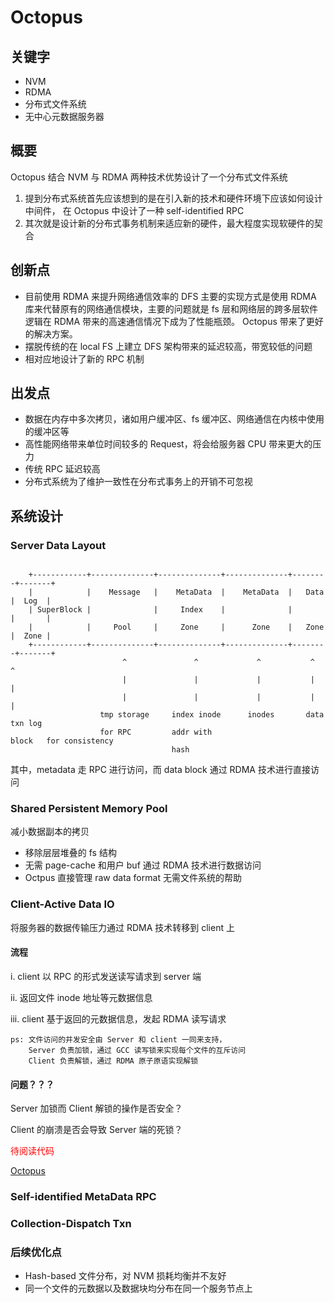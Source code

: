 # Octopus

## 关键字

- NVM
- RDMA
- 分布式文件系统
- 无中心元数据服务器

## 概要

Octopus 结合 NVM 与 RDMA 两种技术优势设计了一个分布式文件系统

1. 提到分布式系统首先应该想到的是在引入新的技术和硬件环境下应该如何设计中间件，
在 Octopus 中设计了一种 self-identified RPC
2. 其次就是设计新的分布式事务机制来适应新的硬件，最大程度实现软硬件的契合

## 创新点

- 目前使用 RDMA 来提升网络通信效率的 DFS 主要的实现方式是使用 RDMA 
库来代替原有的网络通信模块，主要的问题就是 fs 层和网络层的跨多层软件逻辑在 
RDMA 带来的高速通信情况下成为了性能瓶颈。 Octopus 带来了更好的解决方案。
- 摆脱传统的在 local FS 上建立 DFS 架构带来的延迟较高，带宽较低的问题
- 相对应地设计了新的 RPC 机制

## 出发点

- 数据在内存中多次拷贝，诸如用户缓冲区、fs 缓冲区、网络通信在内核中使用的缓冲区等
- 高性能网络带来单位时间较多的 Request，将会给服务器 CPU 带来更大的压力
- 传统 RPC 延迟较高
- 分布式系统为了维护一致性在分布式事务上的开销不可忽视

## 系统设计

### Server Data Layout

``` plain
                                             
    +------------+--------------+--------------+--------------+--------+-------+
    |            |    Message   |    MetaData  |    MetaData  |   Data |  Log  |
    | SuperBlock |              |     Index    |              |        |       |
    |            |     Pool     |     Zone     |      Zone    |   Zone |  Zone |
    +------------+--------------+--------------+--------------+--------+-------+
                         ^               ^             ^           ^        ^
                         |               |             |           |        |
                         |               |             |           |        |
                    tmp storage     index inode      inodes       data    txn log
                    for RPC         addr with                     block   for consistency
                                    hash
```

其中，metadata 走 RPC 进行访问，而 data block 通过 RDMA 技术进行直接访问

### Shared Persistent Memory Pool

减小数据副本的拷贝

- 移除层层堆叠的 fs 结构
- 无需 page-cache 和用户 buf 通过 RDMA 技术进行数据访问
- Octpus 直接管理 raw data format 无需文件系统的帮助

### Client-Active Data IO

将服务器的数据传输压力通过 RDMA 技术转移到 client 上

#### 流程

i. client 以 RPC 的形式发送读写请求到 server 端

ii.  返回文件 inode 地址等元数据信息

iii. client 基于返回的元数据信息，发起 RDMA 读写请求

``` plain
ps: 文件访问的并发安全由 Server 和 client 一同来支持，
    Server 负责加锁，通过 GCC 读写锁来实现每个文件的互斥访问
    Client 负责解锁，通过 RDMA 原子原语实现解锁
```

#### 问题？？？

Server 加锁而 Client 解锁的操作是否安全？

Client 的崩溃是否会导致 Server 端的死锁？

<font color=red>待阅读代码</font> 

[Octopus](https://github.com/thustorage/octopus)


### Self-identified MetaData RPC

### Collection-Dispatch Txn

### 后续优化点

- Hash-based 文件分布，对 NVM 损耗均衡并不友好
- 同一个文件的元数据以及数据块均分布在同一个服务节点上

